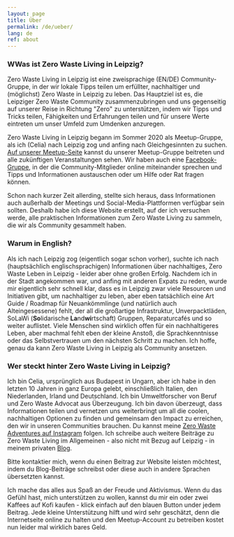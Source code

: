 ```yaml
---
layout: page
title: Über
permalink: /de/ueber/
lang: de
ref: about
---
```


### WWas ist Zero Waste Living in Leipzig?

Zero Waste Living in Leipzig ist eine zweisprachige (EN/DE) Community-Gruppe, in der wir lokale Tipps teilen um erfüllter, nachhaltiger und (möglichst) Zero Waste in Leipzig zu leben. Das Hauptziel ist es, die Leipziger Zero Waste Community zusammenzubringen und uns gegenseitig auf unserer Reise in Richtung "Zero" zu unterstützen, indem wir Tipps und Tricks teilen, Fähigkeiten und Erfahrungen teilen und für unsere Werte eintreten um unser Umfeld zum Umdenken anzuregen.

Zero Waste Living in Leipzig begann im Sommer 2020 als Meetup-Gruppe, als ich (Celia) nach Leipzig zog und anfing nach Gleichgesinnten zu suchen.
[Auf unserer Meetup-Seite](https://www.meetup.com/Zero-Waste-Leipzig/) kannst du unserer Meetup-Gruppe beitreten und alle zukünftigen Veranstaltungen sehen.
Wir haben auch eine [Facebook-Gruppe](https://www.facebook.com/groups/280043056684330), in der die Community-Mitglieder online miteinander sprechen und Tipps und Informationen austauschen oder um Hilfe oder Rat fragen können.

Schon nach kurzer Zeit allerding, stellte sich heraus, dass Informationen auch außerhalb der Meetings und Social-Media-Plattformen verfügbar sein sollten. Deshalb habe ich diese Website erstellt, auf der ich versuchen werde, alle praktischen Informationen zum Zero Waste Living zu sammeln, die wir als Community gesammelt haben.

### Warum in English?

Als ich nach Leipzig zog (eigentlich sogar schon vorher), suchte ich nach (hauptsächlich englischsprachigen) Informationen über nachhaltiges, Zero Waste Leben in Leipzig - leider aber ohne großen Erfolg.
Nachdem ich in der Stadt angekommen war, und anfing mit anderen Expats zu reden, wurde mir eigentlich sehr schnell klar, dass es in Leipzig zwar viele Resourcen und Initiativen gibt, um nachhaltiger zu leben, aber eben tatsächlich eine Art Guide / Roadmap für Neuankömmlinge (und natürlich auch Alteingesessene) fehlt, der all die großartige Infrastruktur, Unverpacktläden, SoLaWi (**So**lidarische **La**nd**wi**rtschaft) Gruppen, Reparaturcafés und so weiter auflistet. Viele Menschen sind wirklich offen für ein nachhaltigeres Leben, aber machmal fehlt eben der kleine Anstoß, die Sprachkenntnisse oder das Selbstvertrauen um den nächsten Schritt zu machen. Ich hoffe, genau da kann Zero Waste Living in Leipzig als Community ansetzen.


### Wer steckt hinter Zero Waste Living in Leipzig?

Ich bin Celia, ursprünglich aus Budapest in Ungarn, aber ich habe in den letzten 10 Jahren in ganz Europa gelebt, einschließlich Italien, den Niederlanden, Irland und Deutschland. Ich bin Umweltforscher von Beruf und Zero Waste Advocat aus Überzeugung. Ich bin davon überzeugt, dass Informationen teilen und vernetzen uns weiterbringt um all die coolen, nachhaltigen Optionen zu finden und gemeinsam den Impact zu erreichen, den wir in unseren Communities brauchen. Du kannst meine [Zero Waste Adventures auf Instagram](https://www.instagram.com/zerowaste.adventures/) folgen. Ich schreibe auch weitere Beiträge zu Zero Waste Living im Allgemeinen - also nicht mit Bezug auf Leipzig - in meinem privaten [Blog](www.celiasomlai.com).

Bitte kontaktier mich, wenn du einen Beitrag zur Website leisten möchtest, indem du Blog-Beiträge schreibst oder diese auch in andere Sprachen übersetzten kannst.

Ich mache das alles aus Spaß an der Freude und Aktivismus. Wenn du das Gefühl hast, mich unterstützen zu wollen, kannst du mir ein oder zwei Kaffees auf Kofi kaufen - klick einfach auf den blauen Button under jedem Beitrag. Jede kleine Unterstützung hilft und wird sehr geschätzt, denn die Internetseite online zu halten und den Meetup-Account zu betreiben kostet nun leider mal wirklich bares Geld.
